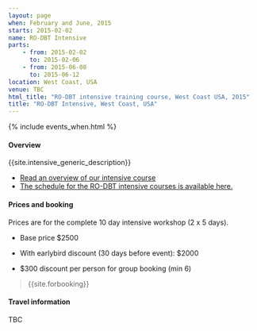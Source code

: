 ```yaml
---
layout: page
when: February and June, 2015
starts: 2015-02-02
name: RO-DBT Intensive
parts:
    - from: 2015-02-02
      to: 2015-02-06
    - from: 2015-06-08
      to: 2015-06-12
location: West Coast, USA
venue: TBC
html_title: "RO-DBT intensive training course, West Coast USA, 2015"
title: "RO-DBT Intensive, West Coast, USA"
---
```



{% include events_when.html %}


#### Overview

{{site.intensive_generic_description}}

- [Read an overview of our intensive course](/training/intensive.html)
- [The schedule for the RO-DBT intensive courses is available here.](/training/intensive-timetable.html)


#### Prices and booking

Prices are for the complete 10 day intensive workshop (2 x 5 days).

- Base price $2500
- With earlybird discount (30 days before event): $2000

- $300 discount per person for group booking (min 6)


> {{site.forbooking}}

#### Travel information

TBC
